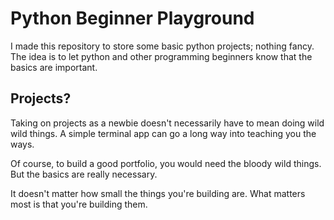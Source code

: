 # Python Beginner Playground
I made this repository to store some basic python projects; nothing fancy. The idea is to let python and other programming beginners know that the basics are important. 

## Projects?
Taking on projects as a newbie doesn't necessarily have to mean doing wild wild things.
A simple terminal app can go a long way into teaching you the ways.

Of course, to build a good portfolio, you would need the bloody wild things. But the basics are really necessary.

It doesn't matter how small the things you're building are. What matters most is that you're building them.
